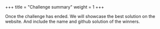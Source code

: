 +++
title = "Challenge summary"
weight = 1
+++

Once the challenge has ended. We will showcase the best solution on the website. And include the name and github solution of the winners.